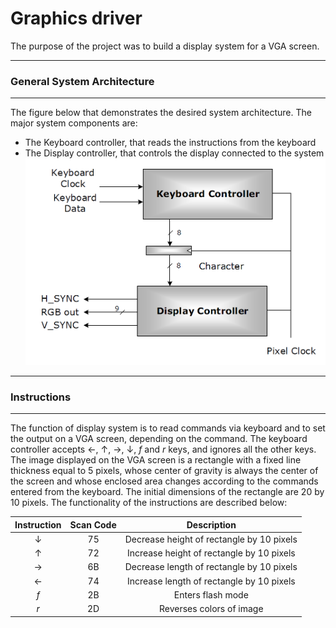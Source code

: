 # Graphics driver

The purpose of the project was to build a display system for a VGA screen.

----------
### General System Architecture
----------

The figure below that demonstrates the desired system architecture. The major system components are:
* The Keyboard controller, that reads the instructions from the keyboard
* The Display controller, that controls the display connected to the system
![System Architecture](graphics-driver-transparrent.PNG)
----------
### Instructions
----------
The function of display system is to read commands via keyboard and to set the output on a VGA screen, depending on the command. The keyboard controller accepts &#8592;, &#8593;, &#8594;, &#8595;, _f_ and _r_ keys, and ignores all the other keys. The image displayed on the VGA screen is a rectangle with a fixed line thickness equal to 5 pixels, whose center of gravity is always the center of the screen and whose enclosed area changes according to the commands
entered from the keyboard. The initial dimensions of the rectangle are 20 by 10 pixels. The functionality of the instructions are described below:

| Instruction 	| Scan Code 	|                Description                	|
|:-----------:	|:---------:	|:-----------------------------------------:	|
|      &#8595;	|     75    	| Decrease height of rectangle by 10 pixels 	|
|      &#8593; 	|     72    	| Increase height of rectangle by 10 pixels 	|
|      &#8594;	|     6B    	| Decrease length of rectangle by 10 pixels 	|
|      &#8592;	|     74    	| Increase length of rectangle by 10 pixels 	|
|      _f_    	|     2B    	|             Enters flash mode             	|
|      _r_    	|     2D    	|          Reverses colors of image         	|
